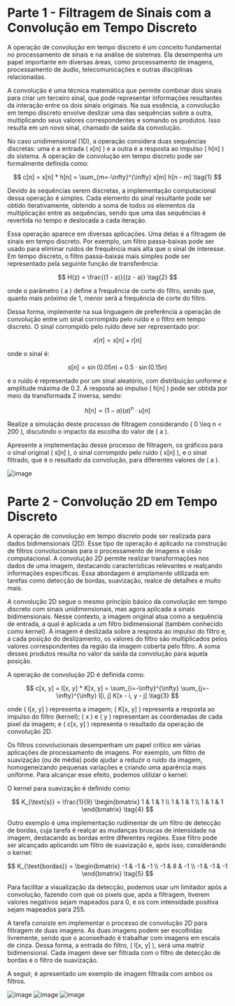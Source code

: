 # Parte 1 - Filtragem de Sinais com a Convolução em Tempo Discreto

A operação de convolução em tempo discreto é um conceito fundamental no processamento de sinais e na análise de sistemas. Ela desempenha um papel importante em diversas áreas, como processamento de imagens, processamento de áudio, telecomunicações e outras disciplinas relacionadas.

A convolução é uma técnica matemática que permite combinar dois sinais para criar um terceiro sinal, que pode representar informações resultantes da interação entre os dois sinais originais. Na sua essência, a convolução em tempo discreto envolve deslizar uma das sequências sobre a outra, multiplicando seus valores correspondentes e somando os produtos. Isso resulta em um novo sinal, chamado de saída da convolução.

No caso unidimensional (1D), a operação considera duas sequências discretas: uma é a entrada \( x[n] \) e a outra é a resposta ao impulso \( h[n] \) do sistema. A operação de convolução em tempo discreto pode ser formalmente definida como:

$$
c[n] = x[n] * h[n] = \sum_{m=-\infty}^{\infty} x[m] h[n - m] \tag{1}
$$

Devido às sequências serem discretas, a implementação computacional dessa operação é simples. Cada elemento do sinal resultante pode ser obtido iterativamente, obtendo a soma de todos os elementos da multiplicação entre as sequências, sendo que uma das sequências é revertida no tempo e deslocada a cada iteração.

Essa operação aparece em diversas aplicações. Uma delas é a filtragem de sinais em tempo discreto. Por exemplo, um filtro passa-baixas pode ser usado para eliminar ruídos de frequência mais alta que o sinal de interesse. Em tempo discreto, o filtro passa-baixas mais simples pode ser representado pela seguinte função de transferência:

$$
H(z) = \frac{(1 - a)}{(z - a)} \tag{2}
$$

onde o parâmetro \( a \) define a frequência de corte do filtro, sendo que, quanto mais próximo de 1, menor será a frequência de corte do filtro.

Dessa forma, implemente na sua linguagem de preferência a operação de convolução entre um sinal corrompido pelo ruído e o filtro em tempo discreto. O sinal corrompido pelo ruído deve ser representado por:

$$
x[n] = s[n] + r[n]
$$

onde o sinal é:

$$
s[n] = \sin(0.05n) + 0.5 \cdot \sin(0.15n)
$$

e o ruído é representado por um sinal aleatório, com distribuição uniforme e amplitude máxima de 0.2. A resposta ao impulso \( h[n] \) pode ser obtida por meio da transformada Z inversa, sendo:

$$
h[n] = (1 - a)(a)^n \cdot u[n]
$$

Realize a simulação deste processo de filtragem considerando \( 0 \leq n < 200 \), discutindo o impacto da escolha do valor de \( a \).

Apresente a implementação desse processo de filtragem, os gráficos para o sinal original \( s[n] \), o sinal corrompido pelo ruído \( x[n] \), e o sinal filtrado, que é o resultado da convolução, para diferentes valores de \( a \).

![image](https://github.com/user-attachments/assets/b49ba78e-9838-4b8c-a0d2-ecd9f283c518)

# Parte 2 - Convolução 2D em Tempo Discreto

A operação de convolução em tempo discreto pode ser realizada para dados bidimensionais (2D). Esse tipo de operação é aplicado na construção de filtros convolucionais para o processamento de imagens e visão computacional. A convolução 2D permite realizar transformações nos dados de uma imagem, destacando características relevantes e realçando informações específicas. Essa abordagem é amplamente utilizada em tarefas como detecção de bordas, suavização, realce de detalhes e muito mais.

A convolução 2D segue o mesmo princípio básico da convolução em tempo discreto com sinais unidimensionais, mas agora aplicada a sinais bidimensionais. Nesse contexto, a imagem original atua como a sequência de entrada, a qual é aplicada a um filtro bidimensional (também conhecido como kernel). A imagem é deslizada sobre a resposta ao impulso do filtro e, a cada posição do deslizamento, os valores do filtro são multiplicados pelos valores correspondentes da região da imagem coberta pelo filtro. A soma desses produtos resulta no valor da saída da convolução para aquela posição.

A operação de convolução 2D é definida como:

$$
c[x, y] = I[x, y] * K[x, y] = \sum_{i=-\infty}^{\infty} \sum_{j=-\infty}^{\infty} I[i, j] K[x - i, y - j] \tag{3}
$$

onde \( I[x, y] \) representa a imagem; \( K[x, y] \) representa a resposta ao impulso do filtro (kernel); \( x \) e \( y \) representam as coordenadas de cada pixel da imagem; e \( c[x, y] \) representa o resultado da operação de convolução 2D.

Os filtros convolucionais desempenham um papel crítico em várias aplicações de processamento de imagens. Por exemplo, um filtro de suavização (ou de média) pode ajudar a reduzir o ruído da imagem, homogeneizando pequenas variações e criando uma aparência mais uniforme. Para alcançar esse efeito, podemos utilizar o kernel:

O kernel para suavização é definido como:

$$
K_{\text{s}} = \frac{1}{9} \begin{bmatrix}
1 & 1 & 1 \\
1 & 1 & 1 \\
1 & 1 & 1 
\end{bmatrix} \tag{4}
$$

Outro exemplo é uma implementação rudimentar de um filtro de detecção de bordas, cuja tarefa é realçar as mudanças bruscas de intensidade na imagem, destacando as bordas entre diferentes regiões. Esse filtro pode ser alcançado aplicando um filtro de suavização e, após isso, considerando o kernel:

$$
K_{\text{bordas}} = \begin{bmatrix}
-1 & -1 & -1 \\
-1 & 8 & -1 \\
-1 & -1 & -1 
\end{bmatrix} \tag{5}
$$

Para facilitar a visualização da detecção, podemos usar um limitador após a convolução, fazendo com que os pixels que, após a filtragem, tiverem valores negativos sejam mapeados para 0, e os com intensidade positiva sejam mapeados para 255.

A tarefa consiste em implementar o processo de convolução 2D para filtragem de duas imagens. As duas imagens podem ser escolhidas livremente, sendo que o aconselhado é trabalhar com imagens em escala de cinza. Dessa forma, a entrada do filtro, \( I[x, y] \), será uma matriz bidimensional. Cada imagem deve ser filtrada com o filtro de detecção de bordas e o filtro de suavização. 

A seguir, é apresentado um exemplo de imagem filtrada com ambos os filtros.

![image](https://github.com/user-attachments/assets/02811f66-a42d-4188-a803-01800ee69282) ![image](https://github.com/user-attachments/assets/eff38ef2-3158-428a-bb26-6b55ed7a46fd) ![image](https://github.com/user-attachments/assets/ab456b99-b79c-493b-b207-bd4f17f317a0)





